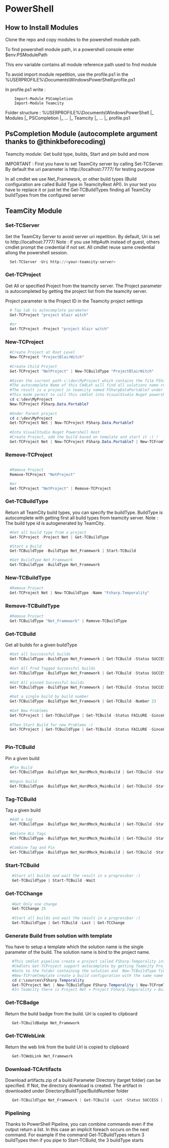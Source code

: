 # PowerShell

## How to Install Modules
Clone the repo and copy modules to the powershell module path.

To find powershell module path, in a powershell console enter $env:PSModulePath

This env variable contains all module reference path used to find module

To avoid import module repetition, use the profile.ps1 in the %USERPROFILE%\Documents\WindowsPowerShell\profile.ps1

In profile.ps1 write : 

```powsershell
	Import-Module PSCompletion
	Import-Module Teamcity
```

Folder structure : 
%USERPROFILE%\Documents\WindowsPowerShell
|_ Modules
	|_ PSCompletion
		|_ ...
	|_ Teamcity
		|_ ...
|_ profile.ps1
		

## PsCompletion Module (autocomplete argument thanks to @thinkbeforecoding)

Teamcity module: Get build type, builds, Start and pin build and more

IMPORTANT :
First you have to set TeamCity server by calling Set-TCServer. By default the uri parameter is http://localhost:7777/ for testing purpose

In all cmdlet we use Net_Framework, or other build types (Build configuration are called Build Type in TeamcityRest API). 
In your test you have to replace it or just let the Get-TCBuildTypes finding all TeamCity buildTypes from the configured server

## TeamCity Module

### Set-TCServer
Set the TeamCity Server to avoid server uri repetition. By default, Uri is set to http://localhost:7777/
Note : if you use httpAuth instead of guest, others cmdlet prompt the credential if not set. All cmdlet reuse same credential allong the powershell session.

```powershell
  Set-TCServer -Uri http://<your-teamcity-server>
```

### Get-TCProject
Get All or specified Project from the teamcity server. The Project parameter is autocompleted by getting the project list from the teamcity server.

Project parameter is the Project ID in the Teamcity project settings

```powershell
  # Tap tab to autocomplete parameter
  Get-TCProject "project blair witch"
  
  #or
  Get-TCProject -Project "project blair witch"
```

### New-TCProject
```powershell
  #Create Project at Root Level
  New-TCProject "ProjectBlairWitch"
  
  #Create Child Project
  Get-TCProject "NetProject" | New-TCBuildType "ProjectBlairWitch"
  
  #Given the current path c:\dev\MyProject which contains the file FSharp.Data.Portable7.sln
  #The autocomplete Name of this CmdLet will find all solutions name recursively when press tab
  #The result is a project in teamcity named FSharpDataPortable7 under Root project
  #This mode permit to call this cmdlet into VisualStudio Nuget powershell host
  cd c:\dev\MyProject
  New-TCProject FSharp.Data.Portable7
  
  #Under Parent project
  cd c:\dev\MyProject
  Get-TCProject Net | New-TCProject FSharp.Data.Portable7
  
  #Into VisualStudio Nuget Powershell Host
  #Create Project, add the build based on template and start it :) !
  Get-TCProject Net | New-TCProject FSharp.Data.Portable7 | New-TCFromTemplate Net_Build | Start-TCBuild -Wait

```

### Remove-TCProject
```powershell
  
  #Remove Project
  Remove-TCProject "NetProject"

  #or
  Get-TCProject "NetProject" | Remove-TCProject
```

### Get-TCBuildType 
Return all TeamCity build types, you can specify the buildType. BuildType is autocomplete with getting first all build types from teamcity server.
Note : The build type id is autogenerated by TeamCity.

```powershell
  #Get all build type from a project
  Get-TCProject -Project Net | Get-TCBuildType

  #Start a Build
  Get-TCBuildType -BuildType Net_Framework | Start-TCBuild

  #Get BuildType Net_Framework
  Get-TCBuildType -BuildType Net_Framework
```

### New-TCBuildType
```powershell
  #Remove Project
  Get-TCProject Net | New-TCBuildType -Name "Fsharp.Temporality"
```

### Remove-TCBuildType
```powershell
  #Remove Project
  Get-TCBuildType "Net_Framework" | Remove-TCBuildType
```

### Get-TCBuild
Get all builds for a given buildType

```powershell
  #Get all Succcessful builds
  Get-TCBuildType -BuildType Net_Framework | Get-TCBuild -Status SUCCESS
  
  #Get All Prod Tagged Successful builds
  Get-TCBuildType -BuildType Net_Framework | Get-TCBuild -Status SUCCESS -Tags @('Prod')
  
  #Get All pinned Successful builds
  Get-TCBuildType -BuildType Net_Framework | Get-TCBuild -Status SUCCESS -Pinned
  
  #Get a single build by build number
  Get-TCBuildType -BuildType Net_Framework | Get-TCBuild -Number 23
  
  #Get New Problems
  Get-TCProject | Get-TCBuildType | Get-TCBuild -Status FAILURE -SinceLastSuccessful
  
  #Then Start Build for new Problems :)
  Get-TCProject | Get-TCBuildType | Get-TCBuild -Status FAILURE -SinceLastSuccessful | Start-TCBuild -Wait
  
```
### Pin-TCBuild
Pin a given build
  
```powershell
  #Pin Build
  Get-TCBuildType -BuildType Net_HardMock_MainBuild | Get-TCBuild -Status SUCCESS -Last | Pin-TCBuild
  
  #Unpin build
  Get-TCBuildType -BuildType Net_HardMock_MainBuild | Get-TCBuild -Status SUCCESS -Last | Pin-TCBuild -Delete
```

### Tag-TCBuild

Tag a given build

```powershell
  #Add a tag
  Get-TCBuildType -BuildType Net_HardMock_MainBuild | Get-TCBuild -Status SUCCESS -Last | Tag-TCBuild -Tag 'Prod'
  
  #Delete ALL Tags
  Get-TCBuildType -BuildType Net_HardMock_MainBuild | Get-TCBuild -Status SUCCESS -Last | Tag-TCBuild -Delete
  
  #Combine Tag and Pin
  Get-TCBuildType -BuildType Net_HardMock_MainBuild | Get-TCBuild -Status SUCCESS -Last | Tag-TCBuild -Tag 'Prod' | Pin-TCBuild
```

### Start-TCBuild

```powershell
   #Start all builds and wait the result in a progressbar :)
   Get-TCBuildType | Start-TCBuild -Wait
```

### Get-TCChange
```powershell
   #Get Only one change
   Get-TCChange 25
   
   #Start all builds and wait the result in a progressbar :)
   Get-TCBuildType | Get-TCBuild -Last | Get-TCChange
```

### Generate Build from solution with template
You have to setup a template which the solution name is the single parameter of the build.
The solution name is bind to the project name.

```powershell
   #This cmdlet pipeline create a project called FSharp.Temporality into Net project with the template Net_Build.
   #Cmdlets Get-TCProject support autocomplete by getting Teamcity Projects, Create-Team
   #Goto to the folder containing the solution and  New-TCBuildType find the solution
   #New-TCFromTemplate create a build configuration with the same name as given template
   cd c:\sources\FSharp.Temporality
   Get-TCProject Net | New-TCBuildType FSharp.Temporality | New-TCFromTemplate Net_Build
   #In Teamcity there is Project Net > Project FSharp.Temporality > Build
```

### Get-TCBadge
Return the build badge from the build.
Url is copied to clipboard
```powershell
   Get-TCBuildBadge Net_Framework
```

### Get-TCWebLink
Return the web link from the build
Url is copied to clipboard
```powershell
   Get-TCWebLink Net_Framework
```

### Download-TCArtifacts
Download artifacts.zip of a build
Parameter Directory (target folder) can be specified. If Not, the directory download is created.
The artifact in downloaded under Directory/BuildType/BuildNumber folder
```powershell
   Get-TCBuildType Net_Framework | Get-TCBuild -Last -Status SUCCESS | Download-TCArtifacts
```

### Pipelining
  Thanks to PowerShell Pipeline, you can combine commands even if the output return a list. In this case an implicit foreach occurs on the next command. For example if the command Get-TCBuildTypes return 3 buildTypes then if you pipe to Start-TCBuild, the 3 buildType starts